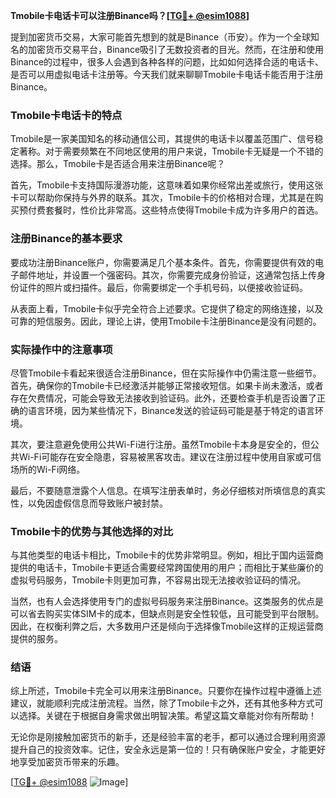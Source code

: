 **Tmobile卡电话卡可以注册Binance吗？[[TG💪+ @esim1088](https://t.me/s/esim1088)]**

提到加密货币交易，大家可能首先想到的就是Binance（币安）。作为一个全球知名的加密货币交易平台，Binance吸引了无数投资者的目光。然而，在注册和使用Binance的过程中，很多人会遇到各种各样的问题，比如如何选择合适的电话卡、是否可以用虚拟电话卡注册等。今天我们就来聊聊Tmobile卡电话卡能否用于注册Binance。

### Tmobile卡电话卡的特点

Tmobile是一家美国知名的移动通信公司，其提供的电话卡以覆盖范围广、信号稳定著称。对于需要频繁在不同地区使用的用户来说，Tmobile卡无疑是一个不错的选择。那么，Tmobile卡是否适合用来注册Binance呢？

首先，Tmobile卡支持国际漫游功能，这意味着如果你经常出差或旅行，使用这张卡可以帮助你保持与外界的联系。其次，Tmobile卡的价格相对合理，尤其是在购买预付费套餐时，性价比非常高。这些特点使得Tmobile卡成为许多用户的首选。

### 注册Binance的基本要求

要成功注册Binance账户，你需要满足几个基本条件。首先，你需要提供有效的电子邮件地址，并设置一个强密码。其次，你需要完成身份验证，这通常包括上传身份证件的照片或扫描件。最后，你需要绑定一个手机号码，以便接收验证码。

从表面上看，Tmobile卡似乎完全符合上述要求。它提供了稳定的网络连接，以及可靠的短信服务。因此，理论上讲，使用Tmobile卡注册Binance是没有问题的。

### 实际操作中的注意事项

尽管Tmobile卡看起来很适合注册Binance，但在实际操作中仍需注意一些细节。首先，确保你的Tmobile卡已经激活并能够正常接收短信。如果卡尚未激活，或者存在欠费情况，可能会导致无法接收到验证码。此外，还要检查手机是否设置了正确的语言环境，因为某些情况下，Binance发送的验证码可能是基于特定的语言环境。

其次，要注意避免使用公共Wi-Fi进行注册。虽然Tmobile卡本身是安全的，但公共Wi-Fi可能存在安全隐患，容易被黑客攻击。建议在注册过程中使用自家或可信场所的Wi-Fi网络。

最后，不要随意泄露个人信息。在填写注册表单时，务必仔细核对所填信息的真实性，以免因虚假信息而导致账户被封禁。

### Tmobile卡的优势与其他选择的对比

与其他类型的电话卡相比，Tmobile卡的优势非常明显。例如，相比于国内运营商提供的电话卡，Tmobile卡更适合需要经常跨国使用的用户；而相比于某些廉价的虚拟号码服务，Tmobile卡则更加可靠，不容易出现无法接收验证码的情况。

当然，也有人会选择使用专门的虚拟号码服务来注册Binance。这类服务的优点是可以省去购买实体SIM卡的成本，但缺点则是安全性较低，且可能受到平台限制。因此，在权衡利弊之后，大多数用户还是倾向于选择像Tmobile这样的正规运营商提供的服务。

### 结语

综上所述，Tmobile卡完全可以用来注册Binance。只要你在操作过程中遵循上述建议，就能顺利完成注册流程。当然，除了Tmobile卡之外，还有其他多种方式可以选择。关键在于根据自身需求做出明智决策。希望这篇文章能对你有所帮助！

无论你是刚接触加密货币的新手，还是经验丰富的老手，都可以通过合理利用资源提升自己的投资效率。记住，安全永远是第一位的！只有确保账户安全，才能更好地享受加密货币带来的乐趣。

[[TG💪+ @esim1088](https://t.me/s/esim1088) ![Image](https://i.postimg.cc/4NQfJmqS/Snipaste-2025-05-13-00-14-12.png)]
